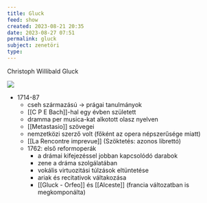 ```yaml
---
title: Gluck
feed: show
created: 2023-08-21 20:35
date: 2023-08-27 07:51
permalink: gluck
subject: zenetöri
type: 
---
```


Christoph Willibald Gluck

![](https://g.denik.cz/13/31/mostgluack_denik-630-16x9.jpg)

- 1714-87
	- cseh származású -> prágai tanulmányok
	- [[C P E Bach]]-hal egy évben született
	- dramma per musica-kat alkotott olasz nyelven
	- [[Metastasio]] szövegei
	- nemzetközi szerző volt (főként az opera népszerűsége miatt)
	- [[La Rencontre imprevue]] (Szöktetés: azonos librettó)
	- 1762: első reformoperák
		- a drámai kifejezéssel jobban kapcsolódó darabok
		- zene a dráma szolgálatában
		- vokális virtuozitási túlzások eltüntetése
		- ariak és recitativok váltakozása
		- [[Gluck - Orfeo]] és [[Alceste]] (francia változatban is megkomponálta)